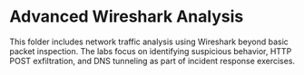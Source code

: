 # Advanced Wireshark Analysis

This folder includes network traffic analysis using Wireshark beyond basic packet inspection. The labs focus on identifying suspicious behavior, HTTP POST exfiltration, and DNS tunneling as part of incident response exercises.

